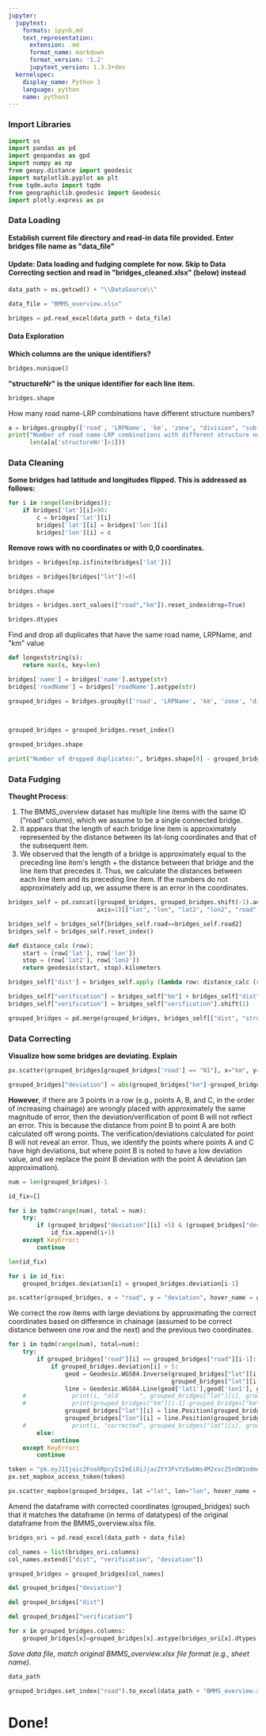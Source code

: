 ```yaml
---
jupyter:
  jupytext:
    formats: ipynb,md
    text_representation:
      extension: .md
      format_name: markdown
      format_version: '1.2'
      jupytext_version: 1.3.3+dev
  kernelspec:
    display_name: Python 3
    language: python
    name: python3
---
```


### Import Libraries

```python
import os
import pandas as pd
import geopandas as gpd
import numpy as np
from geopy.distance import geodesic
import matplotlib.pyplot as plt
from tqdm.auto import tqdm
from geographiclib.geodesic import Geodesic
import plotly.express as px
```

### Data Loading
**Establish current file directory and read-in data file provided. Enter bridges file name as "data_file"**

#### Update: Data loading and fudging complete for now. Skip to Data Correcting section and read in "bridges_cleaned.xlsx" (below) instead

```python
data_path = os.getcwd() + "\\DataSource\\"
```

```python
data_file = "BMMS_overview.xlsx"
```

```python
bridges = pd.read_excel(data_path + data_file)
```

#### Data Exploration
**Which columns are the unique identifiers?**

```python
bridges.nunique()
```

**"structureNr" is the unique identifier for each line item.**

```python
bridges.shape
```

How many road name-LRP combinations have different structure numbers?

```python
a = bridges.groupby(['road', 'LRPName', 'km', 'zone', "division", "sub-division", "circle"]).agg({'structureNr': 'count'}).reset_index()
print("Number of road name-LRP combinations with different structure numbers:",
      len(a[a['structureNr']>1]))
```

### Data Cleaning
**Some bridges had latitude and longitudes flipped. This is addressed as follows:**

```python
for i in range(len(bridges)):
    if bridges['lat'][i]>90:
        c = bridges['lat'][i] 
        bridges['lat'][i] = bridges['lon'][i] 
        bridges['lon'][i] = c
```

**Remove rows with no coordinates or with 0,0 coordinates.**

```python
bridges = bridges[np.isfinite(bridges['lat'])]
```

```python
bridges = bridges[bridges["lat"]!=0]
```

```python
bridges.shape
```

```python
bridges = bridges.sort_values(["road","km"]).reset_index(drop=True)
```

```python
bridges.dtypes
```

Find and drop all duplicates that have the same road name, LRPName, and "km" value

```python
def longeststring(s):
    return max(s, key=len)
```

```python
bridges['name'] = bridges['name'].astype(str)
bridges['roadName'] = bridges['roadName'].astype(str)
```

```python
grouped_bridges = bridges.groupby(['road', 'LRPName', 'km', 'zone', "division", "sub-division", "type", "circle"]).agg({'roadName': (lambda s: longeststring(s)), 'name': (lambda s: longeststring(s)), 'length': 'max', 'structureNr':'max'
                                                                                                                , 'chainage': 'max', 'width':'max', 'constructionYear':'max', 'spans': 'max', 'lat':'max', 'lon':'max'
                                                                                                                , 'EstimatedLoc': 'max', 'condition' : 'max'})
```

```python
grouped_bridges = grouped_bridges.reset_index()
```

```python
grouped_bridges.shape
```

```python
print("Number of dropped duplicates:", bridges.shape[0] - grouped_bridges.shape[0])
```

### Data Fudging

**Thought Process**:
1. The BMMS_overview dataset has multiple line items with the same ID ("road" column), which we assume to be a single connected bridge.
2. It appears that the length of each bridge line item is approximately represented by the distance between its lat-long coordinates and that of the subsequent item.
3. We observed that the length of a bridge is approximately equal to the preceding line item's length + the distance between that bridge and the line item that precedes it. Thus, we calculate the distances between each line item and its preceding line item. If the numbers do not approximately add up, we assume there is an error in the coordinates.

```python
bridges_self = pd.concat([grouped_bridges, grouped_bridges.shift(-1).add_suffix('2')],
                         axis=1)[["lat", "lon", "lat2", "lon2", "road", "road2", "structureNr", "km"]]
```

```python
bridges_self = bridges_self[bridges_self.road==bridges_self.road2]
bridges_self = bridges_self.reset_index()
```

```python
def distance_calc (row):
    start = (row['lat'], row['lon'])
    stop = (row['lat2'], row['lon2'])
    return geodesic(start, stop).kilometers
```

```python
bridges_self['dist'] = bridges_self.apply (lambda row: distance_calc (row),axis=1)
```

```python
bridges_self["verification"] = bridges_self["km"] + bridges_self["dist"]
bridges_self["verification"] = bridges_self["verification"].shift(1)
```

```python
grouped_bridges = pd.merge(grouped_bridges, bridges_self[["dist", "structureNr", "verification"]], on = "structureNr", how = "left")
```

### Data Correcting


**Visualize how some bridges are deviating. Explain**

```python
px.scatter(grouped_bridges[grouped_bridges['road'] == "N1"], x="km", y="verification", hover_name="LRPName")
```

```python
grouped_bridges["deviation"] = abs(grouped_bridges["km"]-grouped_bridges["verification"])
```

**However**, if there are 3 points in a row (e.g., points A, B, and C, in the order of increasing chainage) are wrongly placed with approximately the same magnitude of error, then the deviation/verification of point B will not reflect an error. This is because the distance from point B to point A are both calculated off wrong points. The verification/deviations calculated for point B will not reveal an error. Thus, we identify the points where points A and C have high deviations, but where point B is noted to have a low deviation value, and we replace the point B deviation with the point A deviation (an approximation). 

```python
num = len(grouped_bridges)-1
```

```python
id_fix=[]

for i in tqdm(range(num), total = num):
    try:
        if (grouped_bridges["deviation"][i] >5) & (grouped_bridges["deviation"][i+2] > 5) & (grouped_bridges["deviation"][i+1] <= 5):
            id_fix.append(i+1)
    except KeyError:
        continue
```

```python
len(id_fix)
```

```python
for i in id_fix:
    grouped_bridges.deviation[i] = grouped_bridges.deviation[i-1]
```

```python
px.scatter(grouped_bridges, x = "road", y = "deviation", hover_name = grouped_bridges.index)
```

We correct the row items with large deviations by approximating the correct coordinates based on difference in chainage (assumed to be correct distance between one row and the next) and the previous two coordinates.

```python
for i in tqdm(range(num), total=num):
    try:
        if grouped_bridges["road"][i] == grouped_bridges["road"][i-1]:
            if grouped_bridges.deviation[i] > 5:
                geod = Geodesic.WGS84.Inverse(grouped_bridges["lat"][i-2], grouped_bridges["lon"][i-2],
                                              grouped_bridges["lat"][i-1], grouped_bridges["lon"][i-1])
                line = Geodesic.WGS84.Line(geod['lat1'],geod['lon1'], geod['azi1'])
    #             print(i, "old      ", grouped_bridges["lat"][i], grouped_bridges["lon"][i])
    #             print(grouped_bridges["km"][i-1]-grouped_bridges["km"][i])
                grouped_bridges["lat"][i] = line.Position(grouped_bridges["km"][i]-grouped_bridges["km"][i-2])["lat2"]
                grouped_bridges["lon"][i] = line.Position(grouped_bridges["km"][i]-grouped_bridges["km"][i-2])["lon2"]
    #             print(i, "corrected", grouped_bridges["lat"][i], grouped_bridges["lon"][i])
        else:
            continue
    except KeyError:
        continue
```

```python
token = "pk.eyJ1Ijoic2FoaXRpcyIsImEiOiJjazZtY3FvYzEwbWs4M2xsc25nOW1ndmo5In0.EWX1gLsUKxAIGorGR4czuQ"
px.set_mapbox_access_token(token)
```

```python
px.scatter_mapbox(grouped_bridges, lat ="lat", lon="lon", hover_name = grouped_bridges.index)
```

Amend the dataframe with corrected coordinates (grouped_bridges) such that it matches the dataframe (in terms of datatypes) of the original dataframe from the BMMS_overview.xlsx file.

```python
bridges_ori = pd.read_excel(data_path + data_file)
```

```python
col_names = list(bridges_ori.columns)
col_names.extend(["dist", "verification", "deviation"])
```

```python
grouped_bridges = grouped_bridges[col_names]
```

```python
del grouped_bridges["deviation"]
```

```python
del grouped_bridges["dist"]
```

```python
del grouped_bridges["verification"]
```

```python
for x in grouped_bridges.columns:
    grouped_bridges[x]=grouped_bridges[x].astype(bridges_ori[x].dtypes.name)
```

*Save data file, match original BMMS_overview.xlsx file format (e.g., sheet name).*

```python
data_path
```

```python
grouped_bridges.set_index("road").to_excel(data_path + "BMMS_overview.xlsx", sheet_name="BMMS_overview")
```

# Done!
